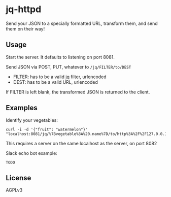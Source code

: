jq-httpd
========

Send your JSON to a specially formatted URL, transform them, and send them on
their way!

Usage
-----
Start the server. It defaults to listening on port 8081.

Send JSON via POST, PUT, whatever to `/jq/FILTER/to/DEST`

- FILTER: has to be a valid [jq](https://stedolan.github.io/jq/) filter,
urlencoded
- DEST: has to be a valid URL, urlencoded

If FILTER is left blank, the transformed JSON is returned to the client.

Examples
--------

Identify your vegetables:
```
curl -i -d '{"fruit": "watermelon"}' "localhost:8081/jq/%7Bvegetable%3A%20.name%7D/to/http%3A%2F%2F127.0.0.1%3A8082"
```
This requires a server on the same localhost as the server, on port 8082

Slack echo bot example:
```
TODO
```

License
-------
AGPLv3
